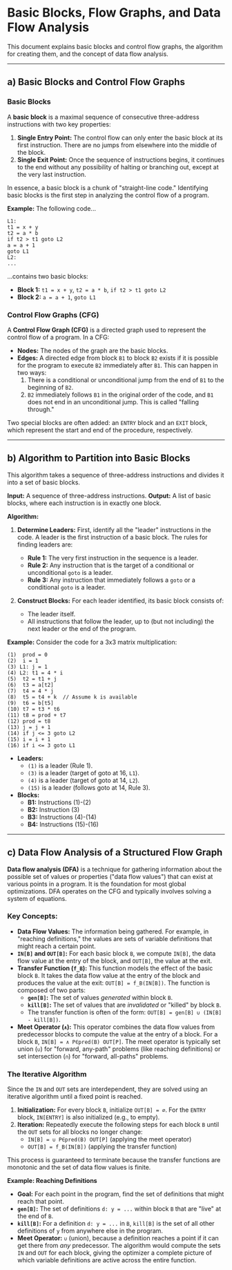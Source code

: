 # Basic Blocks, Flow Graphs, and Data Flow Analysis

This document explains basic blocks and control flow graphs, the algorithm for creating them, and the concept of data flow analysis.

---

## a) Basic Blocks and Control Flow Graphs

### Basic Blocks

A **basic block** is a maximal sequence of consecutive three-address instructions with two key properties:
1.  **Single Entry Point:** The control flow can only enter the basic block at its first instruction. There are no jumps from elsewhere into the middle of the block.
2.  **Single Exit Point:** Once the sequence of instructions begins, it continues to the end without any possibility of halting or branching out, except at the very last instruction.

In essence, a basic block is a chunk of "straight-line code." Identifying basic blocks is the first step in analyzing the control flow of a program.

**Example:**
The following code...
```
L1:
t1 = x + y
t2 = a * b
if t2 > t1 goto L2
a = a + 1
goto L1
L2:
...
```
...contains two basic blocks:
*   **Block 1:** `t1 = x + y`, `t2 = a * b`, `if t2 > t1 goto L2`
*   **Block 2:** `a = a + 1`, `goto L1`

### Control Flow Graphs (CFG)

A **Control Flow Graph (CFG)** is a directed graph used to represent the control flow of a program. In a CFG:
*   **Nodes:** The nodes of the graph are the basic blocks.
*   **Edges:** A directed edge from block `B1` to block `B2` exists if it is possible for the program to execute `B2` immediately after `B1`. This can happen in two ways:
    1.  There is a conditional or unconditional jump from the end of `B1` to the beginning of `B2`.
    2.  `B2` immediately follows `B1` in the original order of the code, and `B1` does not end in an unconditional jump. This is called "falling through."

Two special blocks are often added: an `ENTRY` block and an `EXIT` block, which represent the start and end of the procedure, respectively.

---

## b) Algorithm to Partition into Basic Blocks

This algorithm takes a sequence of three-address instructions and divides it into a set of basic blocks.

**Input:** A sequence of three-address instructions.
**Output:** A list of basic blocks, where each instruction is in exactly one block.

**Algorithm:**
1.  **Determine Leaders:** First, identify all the "leader" instructions in the code. A leader is the first instruction of a basic block. The rules for finding leaders are:
    *   **Rule 1:** The very first instruction in the sequence is a leader.
    *   **Rule 2:** Any instruction that is the target of a conditional or unconditional `goto` is a leader.
    *   **Rule 3:** Any instruction that immediately follows a `goto` or a conditional `goto` is a leader.

2.  **Construct Blocks:** For each leader identified, its basic block consists of:
    *   The leader itself.
    *   All instructions that follow the leader, up to (but not including) the next leader or the end of the program.

**Example:**
Consider the code for a 3x3 matrix multiplication:
```
(1)  prod = 0
(2)  i = 1
(3) L1: j = 1
(4) L2: t1 = 4 * i
(5)  t2 = t1 + j
(6)  t3 = a[t2]
(7)  t4 = 4 * j
(8)  t5 = t4 + k  // Assume k is available
(9)  t6 = b[t5]
(10) t7 = t3 * t6
(11) t8 = prod + t7
(12) prod = t8
(13) j = j + 1
(14) if j <= 3 goto L2
(15) i = i + 1
(16) if i <= 3 goto L1
```
*   **Leaders:**
    *   `(1)` is a leader (Rule 1).
    *   `(3)` is a leader (target of goto at 16, `L1`).
    *   `(4)` is a leader (target of goto at 14, `L2`).
    *   `(15)` is a leader (follows goto at 14, Rule 3).
*   **Blocks:**
    *   **B1:** Instructions (1)-(2)
    *   **B2:** Instruction (3)
    *   **B3:** Instructions (4)-(14)
    *   **B4:** Instructions (15)-(16)

---

## c) Data Flow Analysis of a Structured Flow Graph

**Data flow analysis (DFA)** is a technique for gathering information about the possible set of values or properties ("data flow values") that can exist at various points in a program. It is the foundation for most global optimizations. DFA operates on the CFG and typically involves solving a system of equations.

### Key Concepts:

*   **Data Flow Values:** The information being gathered. For example, in "reaching definitions," the values are sets of variable definitions that might reach a certain point.
*   **`IN[B]` and `OUT[B]`:** For each basic block `B`, we compute `IN[B]`, the data flow value at the entry of the block, and `OUT[B]`, the value at the exit.
*   **Transfer Function (`f_B`):** This function models the effect of the basic block `B`. It takes the data flow value at the entry of the block and produces the value at the exit: `OUT[B] = f_B(IN[B])`. The function is composed of two parts:
    *   **`gen[B]`:** The set of values *generated* within block `B`.
    *   **`kill[B]`:** The set of values that are *invalidated* or "killed" by block `B`.
    *   The transfer function is often of the form: `OUT[B] = gen[B] ∪ (IN[B] - kill[B])`.
*   **Meet Operator (`∧`):** This operator combines the data flow values from predecessor blocks to compute the value at the entry of a block. For a block `B`, `IN[B] = ∧ P∈pred(B) OUT[P]`. The meet operator is typically set union (`∪`) for "forward, any-path" problems (like reaching definitions) or set intersection (`∩`) for "forward, all-paths" problems.

### The Iterative Algorithm

Since the `IN` and `OUT` sets are interdependent, they are solved using an iterative algorithm until a fixed point is reached.

1.  **Initialization:** For every block `B`, initialize `OUT[B] = ∅`. For the `ENTRY` block, `IN[ENTRY]` is also initialized (e.g., to empty).
2.  **Iteration:** Repeatedly execute the following steps for each block `B` until the `OUT` sets for all blocks no longer change:
    *   `IN[B] = ∪ P∈pred(B) OUT[P]` (applying the meet operator)
    *   `OUT[B] = f_B(IN[B])` (applying the transfer function)

This process is guaranteed to terminate because the transfer functions are monotonic and the set of data flow values is finite.

**Example: Reaching Definitions**
*   **Goal:** For each point in the program, find the set of definitions that might reach that point.
*   **`gen[B]`:** The set of definitions `d: y = ...` within block `B` that are "live" at the end of `B`.
*   **`kill[B]`:** For a definition `d: y = ...` in `B`, `kill[B]` is the set of all other definitions of `y` from anywhere else in the program.
*   **Meet Operator:** `∪` (union), because a definition reaches a point if it can get there from *any* predecessor.
The algorithm would compute the sets `IN` and `OUT` for each block, giving the optimizer a complete picture of which variable definitions are active across the entire function. 